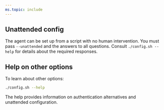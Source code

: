 ```yaml
---
ms.topic: include
---
```


## Unattended config

The agent can be set up from a script with no human intervention.
You must pass `--unattended` and the answers to all questions.
Consult `./config.sh --help` for details about the required responses.

## Help on other options

To learn about other options:

```bash
./config.sh --help
```

The help provides information on authentication alternatives and unattended configuration.
